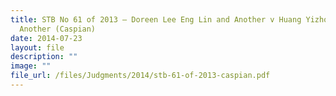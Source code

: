 ```yaml
---
title: STB No 61 of 2013 – Doreen Lee Eng Lin and Another v Huang Yizhong and
  Another (Caspian)
date: 2014-07-23
layout: file
description: ""
image: ""
file_url: /files/Judgments/2014/stb-61-of-2013-caspian.pdf
---
```

